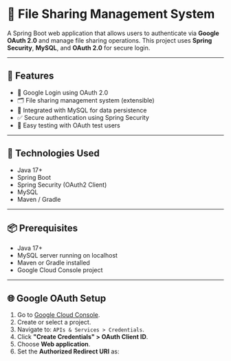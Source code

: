 # 📁 File Sharing Management System

A Spring Boot web application that allows users to authenticate via **Google OAuth 2.0** and manage file sharing operations. This project uses **Spring Security**, **MySQL**, and **OAuth 2.0** for secure login.

---

## 🚀 Features

- 🔐 Google Login using OAuth 2.0
- 🗂️ File sharing management system (extensible)
- 🧩 Integrated with MySQL for data persistence
- ✅ Secure authentication using Spring Security
- 🧪 Easy testing with OAuth test users

---

## 🔧 Technologies Used

- Java 17+
- Spring Boot
- Spring Security (OAuth2 Client)
- MySQL
- Maven / Gradle

---

## 📦 Prerequisites

- Java 17+
- MySQL server running on localhost
- Maven or Gradle installed
- Google Cloud Console project

---

## 🌐 Google OAuth Setup

1. Go to [Google Cloud Console](https://console.cloud.google.com/).
2. Create or select a project.
3. Navigate to: `APIs & Services > Credentials`.
4. Click **"Create Credentials" > OAuth Client ID**.
5. Choose **Web application**.
6. Set the **Authorized Redirect URI** as:

